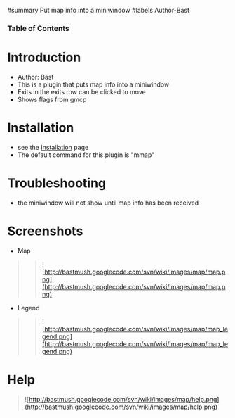 ﻿#summary Put map info into a miniwindow
#labels Author-Bast

### Table of Contents ###


# Introduction #
  * Author: Bast
  * This is a plugin that puts map info into a miniwindow
  * Exits in the exits row can be clicked to move
  * Shows flags from gmcp

# Installation #
  * see the [Installation](Installation.md) page
  * The default command for this plugin is "mmap"

# Troubleshooting #
  * the miniwindow will not show until map info has been received

# Screenshots #
  * Map
> > ![http://bastmush.googlecode.com/svn/wiki/images/map/map.png](http://bastmush.googlecode.com/svn/wiki/images/map/map.png)
  * Legend
> > ![http://bastmush.googlecode.com/svn/wiki/images/map/map_legend.png](http://bastmush.googlecode.com/svn/wiki/images/map/map_legend.png)

# Help #

> ![http://bastmush.googlecode.com/svn/wiki/images/map/help.png](http://bastmush.googlecode.com/svn/wiki/images/map/help.png)